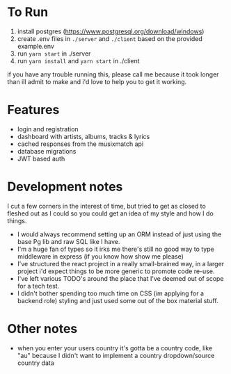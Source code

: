 # To Run

1. install postgres (https://www.postgresql.org/download/windows)
2. create .env files in `./server` and `./client` based on the provided example.env
3. run `yarn start` in ./server
4. run `yarn install` and `yarn start` in ./client

if you have any trouble running this, please call me because it took longer than ill admit to make and i'd love to help you to get it working.

# Features

- login and registration
- dashboard with artists, albums, tracks & lyrics
- cached responses from the musixmatch api
- database migrations
- JWT based auth

# Development notes

I cut a few corners in the interest of time, but tried to get as closed to fleshed out as I could so you could get an idea of my style and how I do things.

- I would always recommend setting up an ORM instead of just using the base Pg lib and raw SQL like I have.
- I'm a huge fan of types so it irks me there's still no good way to type middleware in express (if you know how show me please)
- I've structured the react project in a really small-brained way, in a larger project i'd expect things to be more generic to promote code re-use.
- I've left various TODO's around the place that I've deemed out of scope for a tech test.
- I didn't bother spending too much time on CSS (im applying for a backend role) styling and just used some out of the box material stuff.

# Other notes

- when you enter your users country it's gotta be a country code, like "au" because I didn't want to implement a country dropdown/source country data
